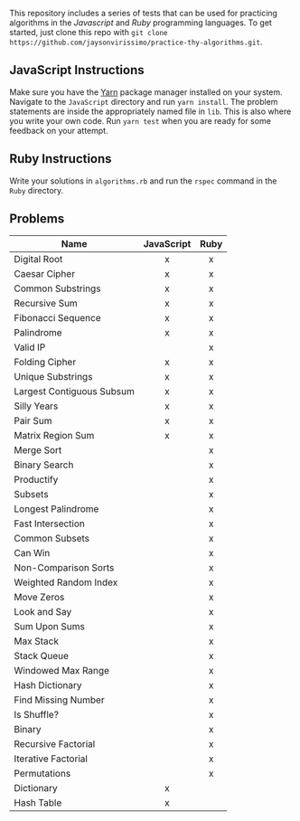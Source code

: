 This repository includes a series of tests that can be used for practicing algorithms in the _Javascript_ and _Ruby_ programming languages.
To get started, just clone this repo with `git clone https://github.com/jaysonvirissimo/practice-thy-algorithms.git`.

## JavaScript Instructions
Make sure you have the [Yarn](https://yarnpkg.com/lang/en/) package manager installed on your system.
Navigate to the `JavaScript` directory and run `yarn install`.
The problem statements are inside the appropriately named file in `lib`.
This is also where you write your own code.
Run `yarn test` when you are ready for some feedback on your attempt.

## Ruby Instructions
Write your solutions in `algorithms.rb` and run the `rspec` command in the `Ruby` directory.

## Problems
| Name                      | JavaScript | Ruby |
| ------------------------- |:----------:| :---:|
| Digital Root              | x          | x    |
| Caesar Cipher             | x          | x    |
| Common Substrings         | x          | x    |
| Recursive Sum             | x          | x    |
| Fibonacci Sequence        | x          | x    |
| Palindrome                | x          | x    |
| Valid IP                  |            | x    |
| Folding Cipher            | x          | x    |
| Unique Substrings         | x          | x    |
| Largest Contiguous Subsum | x          | x    |
| Silly Years               | x          | x    |
| Pair Sum                  | x          | x    |
| Matrix Region Sum         | x          | x    |
| Merge Sort                |            | x    |
| Binary Search             |            | x    |
| Productify                |            | x    |
| Subsets                   |            | x    |
| Longest Palindrome        |            | x    |
| Fast Intersection         |            | x    |
| Common Subsets            |            | x    |
| Can Win                   |            | x    |
| Non-Comparison Sorts      |            | x    |
| Weighted Random Index     |            | x    |
| Move Zeros                |            | x    |
| Look and Say              |            | x    |
| Sum Upon Sums             |            | x    |
| Max Stack                 |            | x    |
| Stack Queue               |            | x    |
| Windowed Max Range        |            | x    |
| Hash Dictionary           |            | x    |
| Find Missing Number       |            | x    |
| Is Shuffle?               |            | x    |
| Binary                    |            | x    |
| Recursive Factorial       |            | x    |
| Iterative Factorial       |            | x    |
| Permutations              |            | x    |
| Dictionary                | x          |      |
| Hash Table                | x          |      |

